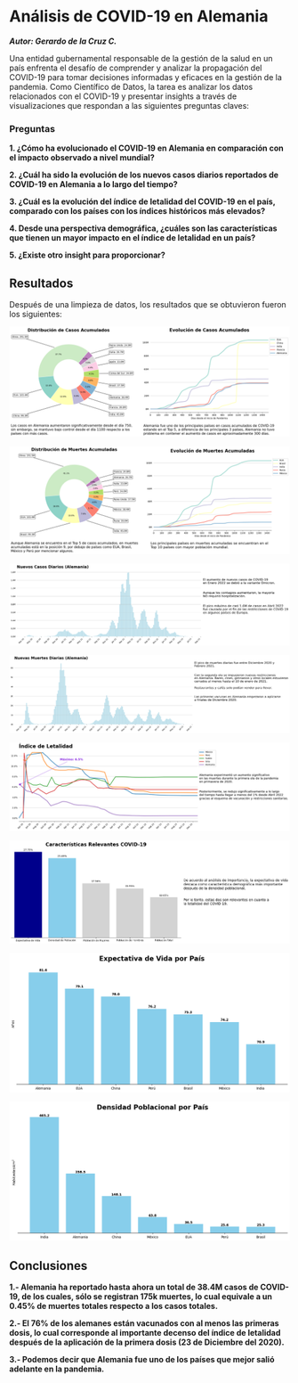 # Análisis de COVID-19 en Alemania

***Autor: Gerardo de la Cruz C.***

Una entidad gubernamental responsable de la gestión de la salud en un país enfrenta el desafío de comprender y analizar la propagación del COVID-19 para tomar decisiones informadas y eficaces en la gestión de la pandemia. Como Científico de Datos, la tarea es analizar los datos relacionados con el COVID-19 y presentar insights a través de visualizaciones que respondan a las siguientes preguntas claves:

### **Preguntas**

**1. ¿Cómo ha evolucionado el COVID-19 en Alemania en comparación con el impacto observado a nivel mundial?**

**2. ¿Cuál ha sido la evolución de los nuevos casos diarios reportados de COVID-19 en Alemania a lo largo del tiempo?**

**3. ¿Cuál es la evolución del índice de letalidad del COVID-19 en el país, comparado con los países con los índices históricos más elevados?**

**4. Desde una perspectiva demográfica, ¿cuáles son las características que tienen un mayor impacto en el índice de letalidad en un país?**

**5. ¿Existe otro insight para proporcionar?**

## Resultados

Después de una limpieza de datos, los resultados que se obtuvieron fueron los siguientes:

![Visualización](Unknown-5.png)


![Balanceo de Clases](Unknown-6.png)


![Mapa Calor](Unknown-7.png)


![Matrices de Confusión](Unknown-8.png)


![Matrices de Confusión](Unknown-9.png)


![Matrices de Confusión](Unknown-10.png)


![Comparación Modelos](Unknown-11.png)


![Comparación Modelos](Unknown-12.png)


## Conclusiones

**1.- Alemania ha reportado hasta ahora un total de 38.4M casos de COVID-19, de los cuales, sólo se registran 175k muertes, lo cual equivale a un 0.45% de muertes totales respecto a los casos totales.**

**2.- El 76% de los alemanes están vacunados con al menos las primeras dosis, lo cual corresponde al importante decenso del índice de letalidad después de la aplicación de la primera dosis (23 de Diciembre del 2020).**

**3.- Podemos decir que Alemania fue uno de los países que mejor salió adelante en la pandemia.**
